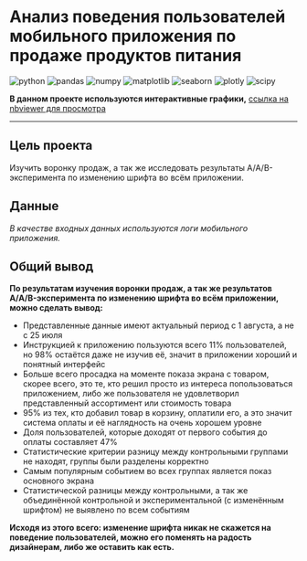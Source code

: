 # Анализ поведения пользователей мобильного приложения по продаже продуктов питания

![python](https://img.shields.io/pypi/pyversions/pandas)
![pandas](https://img.shields.io/pypi/v/pandas?label=pandas)
![numpy](https://img.shields.io/pypi/v/numpy?label=NumPy)
![matplotlib](https://img.shields.io/pypi/v/matplotlib?label=matplotlib)
![seaborn](https://img.shields.io/pypi/v/seaborn?label=seaborn)
![plotly](https://img.shields.io/pypi/v/plotly?label=plotly)
![scipy](https://img.shields.io/pypi/v/scipy?label=SciPy)

**В данном проекте используются интерактивные графики,** [ссылка на nbviewer для просмотра](https://nbviewer.org/github/lJHl/data-analysis/blob/e96b89f8664b2bf0c557939f030358c85310572e/food_app_project/food_app_analysis_project.ipynb)

---

## Цель проекта

Изучить воронку продаж, а так же исследовать результаты A/A/B-эксперимента по изменению шрифта во всём приложении.

## Данные 

*В качестве входных данных используются логи мобильного приложения.*

## Общий вывод

**По результатам изучения воронки продаж, а так же результатов A/A/B-эксперимента по изменению шрифта во всём приложении, можно сделать вывод:**

- Представленные данные имеют актуальный период с 1 августа, а не с 25 июля
- Инструкцией к приложению пользуются всего 11% пользователей, но 98% остаётся даже не изучив её, значит в приложении хороший и понятный интерфейс
- Больше всего просадка на моменте показа экрана с товаром, скорее всего, это те, кто решил просто из интереса попользоваться приложением, либо же пользователя не удовлетворил представленный ассортимент или стоимость товара
- 95% из тех, кто добавил товар в корзину, оплатили его, а это значит система оплаты и её наглядность на очень хорошем уровне
- Доля пользователей, которые доходят от первого события до оплаты составляет 47%
- Статистические критерии разницу между контрольными группами не находят, группы были разделены корректно
- Самым популярным событием во всех группах является показ основного экрана
- Статистической разницы между контрольными, а так же объединённой контрольной и экспериментальной (с изменённым шрифтом) не выявлено по всем событиям

**Исходя из этого всего: изменение шрифта никак не скажется на поведение пользователей, можно его поменять на радость дизайнерам, либо же оставить как есть.**
